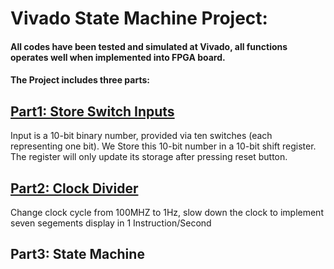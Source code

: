 # Vivado State Machine Project:
#### All codes have been tested and simulated at Vivado, all functions operates well when implemented into FPGA board. 

#### The Project includes three parts:

## [Part1: Store Switch Inputs ](https://github.com/ChingSsuyuan/Vivado_State_Machine_Project/tree/b22e3189d2a9c86b28a2b5034b8b4f27e8412d79/Store%20Inputs%20Codes)
Input is a 10-bit binary number, provided via ten switches (each representing one bit). We Store this 10-bit number in a 10-bit shift register.
The register will only update its storage after pressing reset button.

## [Part2: Clock Divider ](https://github.com/ChingSsuyuan/Vivado_State_Machine_Project/tree/8c4b00b59ab98193503395b9d9de03b9d6740b0d/Clock%20Divider)
Change clock cycle from 100MHZ to 1Hz, slow down the clock to implement seven segements display in 1 Instruction/Second

## Part3: State Machine
